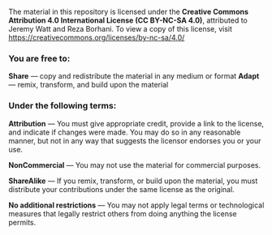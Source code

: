 The material in this repository is licensed under the
**Creative Commons Attribution 4.0 International License (CC BY-NC-SA 4.0)**, attributed to Jeremy Watt and Reza Borhani. 
To view a copy of this license, visit https://creativecommons.org/licenses/by-nc-sa/4.0/

### You are free to:
**Share** — copy and redistribute the material in any medium or format
**Adapt** — remix, transform, and build upon the material

### Under the following terms:
**Attribution** — You must give appropriate credit, provide a link to the license, and indicate if changes were made. You may do so in any reasonable manner, but not in any way that suggests the licensor endorses you or your use.

**NonCommercial** — You may not use the material for commercial purposes.

**ShareAlike** — If you remix, transform, or build upon the material, you must distribute your contributions under the same license as the original.

**No additional restrictions** — You may not apply legal terms or technological measures that legally restrict others from doing anything the license permits.

